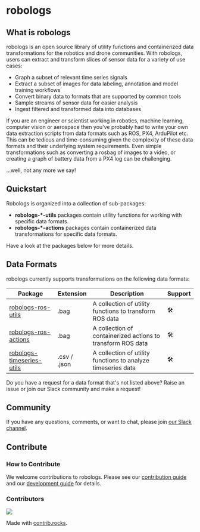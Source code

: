# robologs

## What is robologs

robologs is an open source library of utility functions and containerized data transformations for the robotics and drone communities. With robologs, users can extract and transform slices of sensor data for a variety of use cases:

- Graph a subset of relevant time series signals
- Extract a subset of images for data labeling, annotation and model training workflows
- Convert binary data to formats that are supported by common tools
- Sample streams of sensor data for easier analysis
- Ingest filtered and transformed data into databases

If you are an engineer or scientist working in robotics, machine learning, computer vision or aerospace then you've probably had to write your own data extraction scripts from data formats such as ROS, PX4, ArduPilot etc. This can be tedious and time-consuming given the complexity of these data formats and their underlying system requirements. Even simple transformations such as converting a rosbag of images to a video, or creating a graph of battery data from a PX4 log can be challenging.

...well, not any more we say! 

## Quickstart<a name="quickstart" />

Robologs is organized into a collection of sub-packages: 

- **robologs-*-utils** packages contain utility functions for working with specific data formats.
- **robologs-*-actions** packages contain containerized data transformations for specific data formats.

Have a look at the packages below for more details.

## Data Formats<a name="data-formats" />

robologs currently supports transformations on the following data formats:

| Package                                                                             | Extension    | Description                                                  | Support 
|-------------------------------------------------------------------------------------|--------------|--------------------------------------------------------------|---------|
| [robologs-ros-utils](https://github.com/roboto-ai/robologs-ros-utils)               | .bag         | A collection of utility functions to transform ROS data      | 🛠      |  
| [robologs-ros-actions](https://github.com/roboto-ai/robologs-ros-actions)           | .bag         | A collection of containerized actions to transform ROS data  | 🛠      |
| [robologs-timeseries-utils](https://github.com/roboto-ai/robologs-timeseries-utils) | .csv / .json | A collection of utility functions to analyze timeseries data | 🛠      |

Do you have a request for a data format that's not listed above? Raise an issue or join our Slack community and make a request!

## Community

If you have any questions, comments, or want to chat, please join [our Slack channel](#).

## Contribute 
### How to Contribute

We welcome contributions to robologs. Please see our [contribution guide](#) and our [development guide](#) for details.

### Contributors

<a href="https://github.com/roboto-dev/robologs/graphs/contributors">
  <img src="https://contrib.rocks/image?repo=roboto-dev/robologs" />
</a>

Made with [contrib.rocks](https://contrib.rocks).
